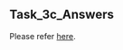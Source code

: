 ## Task_3c_Answers

Please refer [here](https://docs.google.com/document/d/1lJZGk-4v6VZpv_OUGN1zyJtX4IXE2Xm3vFpf72bvo9c/view).
